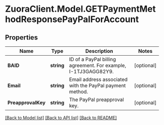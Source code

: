 # ZuoraClient.Model.GETPaymentMethodResponsePayPalForAccount

## Properties

Name | Type | Description | Notes
------------ | ------------- | ------------- | -------------
**BAID** | **string** | ID of a PayPal billing agreement. For example, I-1TJ3GAGG82Y9.  | [optional] 
**Email** | **string** | Email address associated with the PayPal payment method.   | [optional] 
**PreapprovalKey** | **string** | The PayPal preapproval key.                  | [optional] 

[[Back to Model list]](../README.md#documentation-for-models) [[Back to API list]](../README.md#documentation-for-api-endpoints) [[Back to README]](../README.md)

